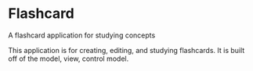 # Flashcard
A flashcard application for studying concepts

This application is for creating, editing, and studying flashcards. It is built off of the model, view, control model. 
